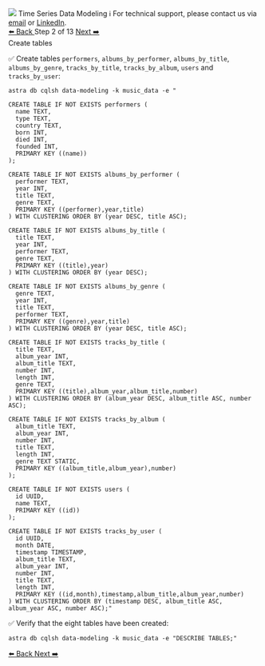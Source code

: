 <!-- TOP -->
<div class="top">
  <img src="https://datastax-academy.github.io/katapod-shared-assets/images/ds-academy-logo.svg" />
  <span class="scenario-title">Time Series Data Modeling</span>
  <span class="scenario-subtitle">ℹ️ For technical support, please contact us via <a href="mailto:aleksandr.volochnev@datastax.com">email</a> or <a href="https://dtsx.io/aleks">LinkedIn</a>.</span> 
</div>

<!-- NAVIGATION -->
<div id="navigation-top" class="navigation-top">
 <a href='command:katapod.loadPage?[{"step":"step1-astra"}]'
   class="btn btn-dark navigation-top-left">⬅️ Back
 </a>
<span class="step-count"> Step 2 of 13</span>
 <a href='command:katapod.loadPage?[{"step":"step3-astra"}]' 
    class="btn btn-dark navigation-top-right">Next ➡️
  </a>
</div>

<!-- CONTENT -->

<div class="step-title">Create tables</div>

✅ Create tables `performers`, `albums_by_performer`, `albums_by_title`, 
`albums_by_genre`, `tracks_by_title`, `tracks_by_album`, `users` and `tracks_by_user`:
```
astra db cqlsh data-modeling -k music_data -e "

CREATE TABLE IF NOT EXISTS performers (
  name TEXT,
  type TEXT,
  country TEXT,
  born INT,
  died INT,
  founded INT,
  PRIMARY KEY ((name))
);

CREATE TABLE IF NOT EXISTS albums_by_performer (
  performer TEXT,
  year INT,
  title TEXT,
  genre TEXT,
  PRIMARY KEY ((performer),year,title)
) WITH CLUSTERING ORDER BY (year DESC, title ASC);

CREATE TABLE IF NOT EXISTS albums_by_title (
  title TEXT,
  year INT,
  performer TEXT,
  genre TEXT,
  PRIMARY KEY ((title),year)
) WITH CLUSTERING ORDER BY (year DESC);

CREATE TABLE IF NOT EXISTS albums_by_genre (
  genre TEXT,
  year INT,
  title TEXT,
  performer TEXT,
  PRIMARY KEY ((genre),year,title)
) WITH CLUSTERING ORDER BY (year DESC, title ASC);

CREATE TABLE IF NOT EXISTS tracks_by_title (
  title TEXT,
  album_year INT,
  album_title TEXT,
  number INT,
  length INT,
  genre TEXT,
  PRIMARY KEY ((title),album_year,album_title,number)
) WITH CLUSTERING ORDER BY (album_year DESC, album_title ASC, number ASC);

CREATE TABLE IF NOT EXISTS tracks_by_album (
  album_title TEXT,
  album_year INT,
  number INT,
  title TEXT,
  length INT,
  genre TEXT STATIC,
  PRIMARY KEY ((album_title,album_year),number)
);

CREATE TABLE IF NOT EXISTS users (
  id UUID,
  name TEXT,
  PRIMARY KEY ((id))
);

CREATE TABLE IF NOT EXISTS tracks_by_user (
  id UUID,
  month DATE,
  timestamp TIMESTAMP,
  album_title TEXT,
  album_year INT,
  number INT,
  title TEXT,
  length INT,
  PRIMARY KEY ((id,month),timestamp,album_title,album_year,number)
) WITH CLUSTERING ORDER BY (timestamp DESC, album_title ASC, album_year ASC, number ASC);"
```

✅ Verify that the eight tables have been created:
```
astra db cqlsh data-modeling -k music_data -e "DESCRIBE TABLES;"
```

<!-- NAVIGATION -->
<div id="navigation-bottom" class="navigation-bottom">
 <a href='command:katapod.loadPage?[{"step":"step1-astra"}]'
   class="btn btn-dark navigation-bottom-left">⬅️ Back
 </a>
 <a href='command:katapod.loadPage?[{"step":"step3-astra"}]'
    class="btn btn-dark navigation-bottom-right">Next ➡️
  </a>
</div>
